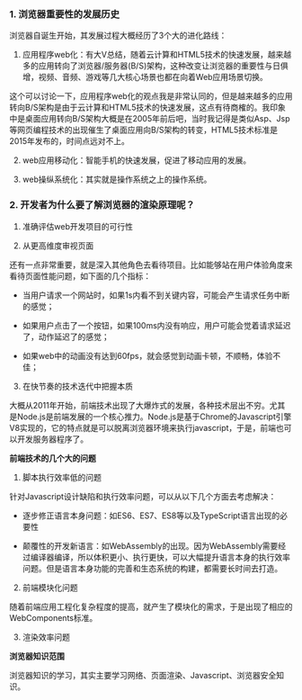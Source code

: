 ### 1. 浏览器重要性的发展历史
浏览器自诞生开始，其发展过程大概经历了3个大的进化路线：

1. 应用程序web化：有大V总结，随着云计算和HTML5技术的快速发展，越来越多的应用转向了浏览器/服务器(B/S)架构，这种改变让浏览器的重要性与日俱增，视频、音频、游戏等几大核心场景也都在向着Web应用场景切换。

这个可以讨论一下，应用程序web化的观点我是非常认同的，但是越来越多的应用转向B/S架构是由于云计算和HTML5技术的快速发展，这点有待商榷的。我印象中是桌面应用转向B/S架构大概是在2005年前后吧，当时我记得是类似Asp、Jsp等网页编程技术的出现催生了桌面应用向B/S架构的转变，HTML5技术标准是2015年发布的，时间点远对不上。

2. web应用移动化：智能手机的快速发展，促进了移动应用的发展。

3. web操纵系统化：其实就是操作系统之上的操作系统。

### 2. 开发者为什么要了解浏览器的渲染原理呢？

1. 准确评估web开发项目的可行性

2. 从更高维度审视页面

还有一点非常重要，就是深入其他角色去看待项目。比如能够站在用户体验角度来看待页面性能问题，如下面的几个指标：

* 当用户请求一个网站时，如果1s内看不到关键内容，可能会产生请求任务中断的感觉；

* 如果用户点击了一个按钮，如果100ms内没有响应，用户可能会觉着请求延迟了，动作延迟了的感觉；

* 如果web中的动画没有达到60fps，就会感觉到动画卡顿，不顺畅，体验不佳；

3. 在快节奏的技术迭代中把握本质

大概从2011年开始，前端技术出现了大爆炸式的发展，各种技术层出不穷。尤其是Node.js是前端发展的一个核心推力。Node.js是基于Chrome的Javascript引擎V8实现的，它的特点就是可以脱离浏览器环境来执行javascript，于是，前端也可以开发服务器程序了。

**前端技术的几个大的问题**

1. 脚本执行效率低的问题

针对Javascript设计缺陷和执行效率问题，可以从以下几个方面去考虑解决：

* 逐步修正语言本身问题：如ES6、ES7、ES8等以及TypeScript语言出现的必要性

* 颠覆性的开发新语言：如WebAssembly的出现。因为WebAssembly需要经过编译器编译，所以体积更小、执行更快，可以大幅提升语言本身的执行效率问题。但是语言本身功能的完善和生态系统的构建，都需要长时间去打造。

2. 前端模块化问题

随着前端应用工程化复杂程度的提高，就产生了模块化的需求，于是出现了相应的WebComponents标准。

3. 渲染效率问题

**浏览器知识范围**

浏览器知识的学习，其实主要学习网络、页面渲染、Javascript、浏览器安全知识。

